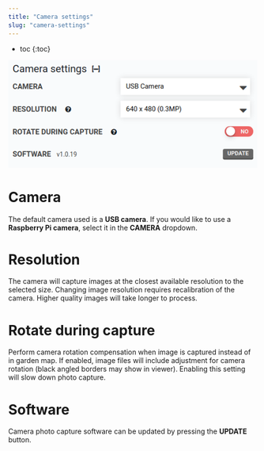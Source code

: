 ```yaml
---
title: "Camera settings"
slug: "camera-settings"
---
```


* toc
{:toc}


![camera settings](_images/camera_settings.png)



# Camera

The default camera used is a **USB camera**. If you would like to use a **Raspberry Pi camera**, select it in the **CAMERA** dropdown.

# Resolution

The camera will capture images at the closest available resolution to the selected size. Changing image resolution requires recalibration of the camera. Higher quality images will take longer to process.

# Rotate during capture

Perform camera rotation compensation when image is captured instead of in garden map. If enabled, image files will include adjustment for camera rotation (black angled borders may show in viewer). Enabling this setting will slow down photo capture.

# Software

Camera photo capture software can be updated by pressing the **UPDATE** button.
